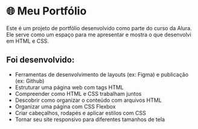 <h1>🌐 Meu Portfólio</h1>
Este é um projeto de portfólio desenvolvido como parte do curso da Alura. Ele serve como um espaço para me apresentar e mostra o que desenvolvi em HTML e CSS.

<h2>Foi desenvolvido:</h2>
<ul>
  <li>Ferramentas de desenvolvimento de layouts (ex: Figma) e publicação (ex: Github)
  <li>Estruturar uma página web com tags HTML
  <li>Compreender como HTML e CSS trabalham juntos
  <li>Descobrir como organizar o conteúdo com arquivos HTML
  <li>Organizar uma página com CSS Flexbox
  <li>Criar cabeçalhos, rodapés e aplicar estilos com CSS
  <li>Tornar seu site responsivo para diferentes tamanhos de tela
</ul>
